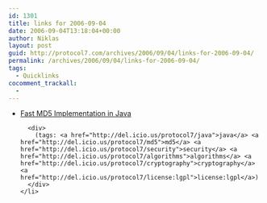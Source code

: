 ```yaml
---
id: 1301
title: links for 2006-09-04
date: 2006-09-04T13:18:04+00:00
author: Niklas
layout: post
guid: http://protocol7.com/archives/2006/09/04/links-for-2006-09-04/
permalink: /archives/2006/09/04/links-for-2006-09-04/
tags:
  - Quicklinks
cocomment_trackall:
  - 
---
```

<div class='microid-6ac94f5aecf7d0230b632b707bda37097f60eb07'>
  <ul>
    <li>
      <div>
        <a href="http://www.twmacinta.com/myjava/fast_md5.php"> Fast MD5 Implementation in Java</a>
      </div>
      
      <div>
        (tags: <a href="http://del.icio.us/protocol7/java">java</a> <a href="http://del.icio.us/protocol7/md5">md5</a> <a href="http://del.icio.us/protocol7/security">security</a> <a href="http://del.icio.us/protocol7/algorithms">algorithms</a> <a href="http://del.icio.us/protocol7/cryptography">cryptography</a> <a href="http://del.icio.us/protocol7/license:lgpl">license:lgpl</a>)
      </div>
    </li>
  </ul>
</div>